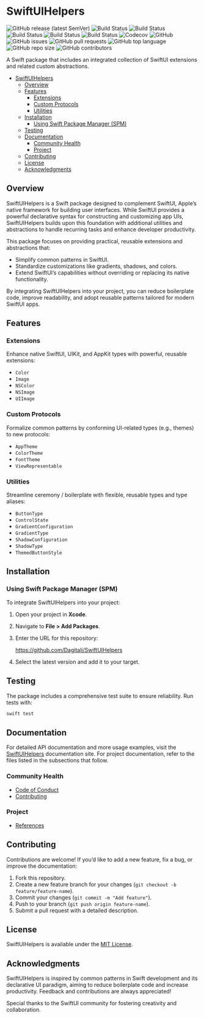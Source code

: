 # SwiftUIHelpers

![GitHub release (latest SemVer)](https://img.shields.io/github/v/release/Dagitali/SwiftUIHelpers?sort=semver)
![Build Status](https://github.com/Dagitali/SwiftUIHelpers/actions/workflows/lint.yml/badge.svg)
![Build Status](https://github.com/Dagitali/SwiftUIHelpers/actions/workflows/test.yml/badge.svg)
![Build Status](https://github.com/Dagitali/SwiftUIHelpers/actions/workflows/release.yml/badge.svg)
![Build Status](https://github.com/Dagitali/SwiftUIHelpers/actions/workflows/document.yml/badge.svg)
![Build Status](https://github.com/Dagitali/SwiftUIHelpers/actions/workflows/publish.yml/badge.svg)
![Codecov](https://codecov.io/gh/Dagitali/SwiftUIHelpers/branch/main/graph/badge.svg)
![GitHub](https://img.shields.io/github/license/Dagitali/SwiftUIHelpers)
![GitHub issues](https://img.shields.io/github/issues/Dagitali/SwiftUIHelpers)
![GitHub pull requests](https://img.shields.io/github/issues-pr/Dagitali/SwiftUIHelpers)
![GitHub top language](https://img.shields.io/github/languages/top/Dagitali/SwiftUIHelpers)
![GitHub repo size](https://img.shields.io/github/repo-size/Dagitali/SwiftUIHelpers)
![GitHub contributors](https://img.shields.io/github/contributors/Dagitali/SwiftUIHelpers)

A Swift package that includes an integrated collection of SwiftUI extensions and related custom
abstractions.

- [SwiftUIHelpers](#swiftuihelpers)
  - [Overview](#overview)
  - [Features](#features)
    - [Extensions](#extensions)
    - [Custom Protocols](#custom-protocols)
    - [Utilities](#utilities)
  - [Installation](#installation)
    - [Using Swift Package Manager (SPM)](#using-swift-package-manager-spm)
  - [Testing](#testing)
  - [Documentation](#documentation)
    - [Community Health](#community-health)
    - [Project](#project)
  - [Contributing](#contributing)
  - [License](#license)
  - [Acknowledgments](#acknowledgments)

## Overview

SwiftUIHelpers is a Swift package designed to complement SwiftUI, Apple’s native framework for
building user interfaces.  While SwiftUI provides a powerful declarative syntax for constructing and
customizing app UIs, SwiftUIHelpers builds upon this foundation with additional utilities and
abstractions to handle recurring tasks and enhance developer productivity.

This package focuses on providing practical, reusable extensions and abstractions that:

- Simplify common patterns in SwiftUI.
- Standardize customizations like gradients, shadows, and colors.
- Extend SwiftUI’s capabilities without overriding or replacing its native functionality.

By integrating SwiftUIHelpers into your project, you can reduce boilerplate code, improve
readability, and adopt reusable patterns tailored for modern SwiftUI apps.

## Features

### Extensions

Enhance native SwiftUI, UIKit, and AppKit types with powerful, reusable extensions:

- `Color`
- `Image`
- `NSColor`
- `NSImage`
- `UIImage`

### Custom Protocols

Formalize common patterns by conforming UI-related types (e.g., themes) to new
protocols:

- `AppTheme`
- `ColorTheme`
- `FontTheme`
- `ViewRepresentable`

### Utilities

Streamline ceremony / boilerplate with flexible, reusable types and type aliases:

- `ButtonType`
- `ControlState`
- `GradientConfiguration`
- `GradientType`
- `ShadowConfiguration`
- `ShadowType`
- `ThemedButtonStyle`

## Installation

### Using Swift Package Manager (SPM)

To integrate SwiftUIHelpers into your project:

1. Open your project in **Xcode**.
2. Navigate to **File > Add Packages**.
3. Enter the URL for this repository:

   <https://github.com/Dagitali/SwiftUIHelpers>

4. Select the latest version and add it to your target.

## Testing

The package includes a comprehensive test suite to ensure reliability.  Run tests with:

```bash
swift test
```

## Documentation

For detailed API documentation and more usage examples, visit the [SwiftUIHelpers][docs]
documentation site.  For project documentation, refer to the files listed in the subsections that
follow.

### Community Health

- [Code of Conduct](CODE_OF_CONDUCT.md)
- [Contributing](CONTRIBUTING.md)

### Project

- [References](REFERENCES.md)

## Contributing

Contributions are welcome!  If you’d like to add a new feature, fix a bug, or improve the
documentation:

1. Fork this repository.
2. Create a new feature branch for your changes (`git checkout -b feature/feature-name`).
3. Commit your changes (`git commit -m "Add feature"`).
4. Push to your branch (`git push origin feature-name`).
5. Submit a pull request with a detailed description.

## License

SwiftUIHelpers is available under the [MIT License](LICENSE).

## Acknowledgments

SwiftUIHelpers is inspired by common patterns in Swift development and its declarative UI paradigm,
aiming to reduce boilerplate code and increase productivity.  Feedback and contributions are always
appreciated!

Special thanks to the SwiftUI community for fostering creativity and collaboration.

[docs]: https://dagitali.github.io/SwiftUIHelpers/documentation/swiftuihelpers/

